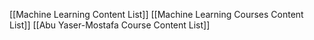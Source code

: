 [[Machine Learning Content List]]
	[[Machine Learning Courses Content List]]
		[[Abu Yaser-Mostafa Course Content List]]